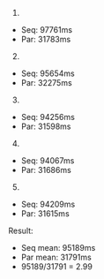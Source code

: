 1)
- Seq: 97761ms
- Par: 31783ms
2)
- Seq: 95654ms
- Par: 32275ms
3)
- Seq: 94256ms
- Par: 31598ms
4)
- Seq: 94067ms
- Par: 31686ms
5)
- Seq: 94209ms
- Par: 31615ms

Result:
- Seq mean: 95189ms
- Par mean: 31791ms
- 95189/31791 = 2.99
